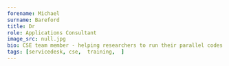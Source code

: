```yaml
---
forename: Michael
surname: Bareford
title: Dr
role: Applications Consultant 
image_src: null.jpg
bio: CSE team member - helping researchers to run their parallel codes as optimally as possible.
tags: [servicedesk, cse,  training,  ] 
---
```

